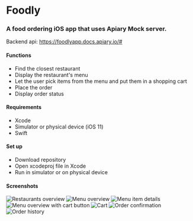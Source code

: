 # Foodly
### A food ordering iOS app that uses Apiary Mock server.
Backend api: https://foodlyapp.docs.apiary.io/#

#### Functions
- Find the closest restaurant
- Display the restaurant's menu
- Let the user pick items from the menu and put them in a shopping cart
- Place the order
- Display order status

#### Requirements
- Xcode
- Simulator or physical device (iOS 11)
- Swift

#### Set up
- Download repository
- Open xcodeproj file in Xcode
- Run in simulator or on physical device

#### Screenshots

![Restaurants overview](https://github.com/MattiasTilertThunqvist/Foodly_app/blob/master/Foodly%20screenshots/1.png)
![Menu overview](https://github.com/MattiasTilertThunqvist/Foodly_app/blob/master/Foodly%20screenshots/2.png)
![Menu item details](https://github.com/MattiasTilertThunqvist/Foodly_app/blob/master/Foodly%20screenshots/3.png)
![Menu overview with cart button](https://github.com/MattiasTilertThunqvist/Foodly_app/blob/master/Foodly%20screenshots/4.png)
![Cart](https://github.com/MattiasTilertThunqvist/Foodly_app/blob/master/Foodly%20screenshots/5.png)
![Order confirmation](https://github.com/MattiasTilertThunqvist/Foodly_app/blob/master/Foodly%20screenshots/6.png)
![Order history](https://github.com/MattiasTilertThunqvist/Foodly_app/blob/master/Foodly%20screenshots/7.png)




